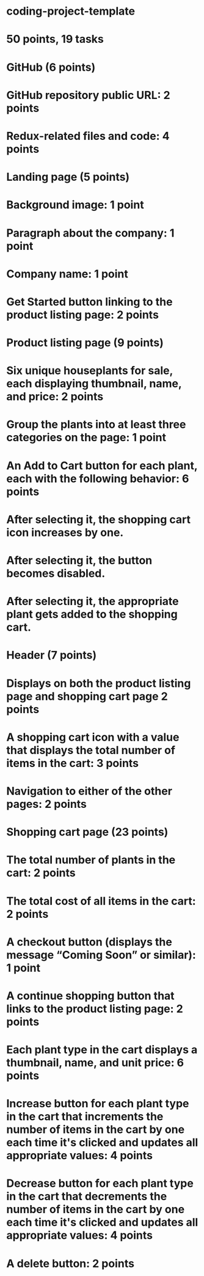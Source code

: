 # coding-project-template
# 50 points, 19 tasks
# GitHub (6 points)
# GitHub repository public URL: 2 points

# Redux-related files and code: 4 points

# Landing page (5 points)
# Background image: 1 point

# Paragraph about the company: 1 point

# Company name: 1 point

# Get Started button linking to the product listing page: 2 points

# Product listing page (9 points)
# Six unique houseplants for sale, each displaying thumbnail, name, and price: 2 points

# Group the plants into at least three categories on the page: 1 point

# An Add to Cart button for each plant, each with the following behavior: 6 points

# After selecting it, the shopping cart icon increases by one.

# After selecting it, the button becomes disabled.

# After selecting it, the appropriate plant gets added to the shopping cart.

# Header (7 points)
# Displays on both the product listing page and shopping cart page 2 points

# A shopping cart icon with a value that displays the total number of items in the cart: 3 points

# Navigation to either of the other pages: 2 points

# Shopping cart page (23 points)
# The total number of plants in the cart: 2 points

# The total cost of all items in the cart: 2 points

# A checkout button (displays the message “Coming Soon” or similar): 1 point

# A continue shopping button that links to the product listing page: 2 points

# Each plant type in the cart displays a thumbnail, name, and unit price: 6 points

# Increase button for each plant type in the cart that increments the number of items in the cart by one each time it's clicked and updates all appropriate values: 4 points

# Decrease button for each plant type in the cart that decrements the number of items in the cart by one each time it's clicked and updates all appropriate values: 4 points

# A delete button: 2 points


